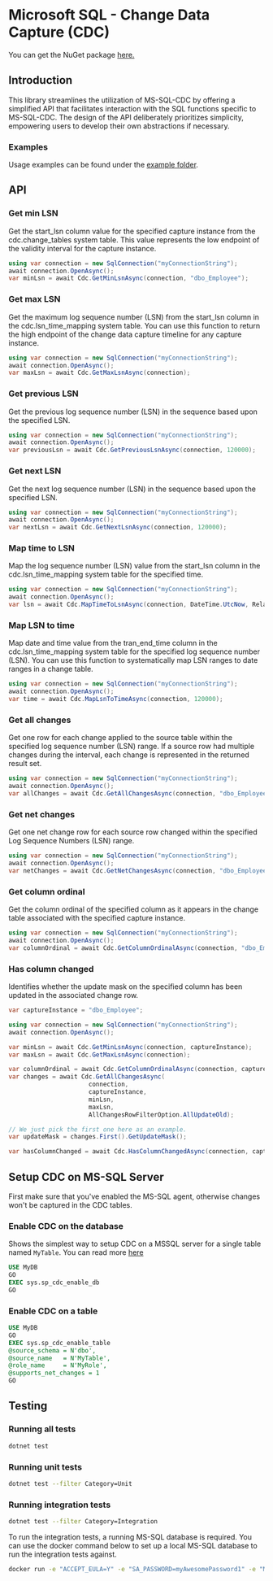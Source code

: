 # Microsoft SQL - Change Data Capture (CDC)

You can get the NuGet package [here.](https://www.nuget.org/packages/MsSqlCdc)

## Introduction

This library streamlines the utilization of MS-SQL-CDC by offering a simplified API that facilitates interaction with the SQL functions specific to MS-SQL-CDC. The design of the API deliberately prioritizes simplicity, empowering users to develop their own abstractions if necessary.

### Examples

Usage examples can be found under the [example folder](https://github.com/DAXGRID/mssql-cdc/tree/master/examples).

## API

### Get min LSN

Get the start_lsn column value for the specified capture instance from the cdc.change_tables system table. This value represents the low endpoint of the validity interval for the capture instance.

```c#
using var connection = new SqlConnection("myConnectionString");
await connection.OpenAsync();
var minLsn = await Cdc.GetMinLsnAsync(connection, "dbo_Employee");
```

### Get max LSN

Get the maximum log sequence number (LSN) from the start_lsn column in the cdc.lsn_time_mapping system table. You can use this function to return the high endpoint of the change data capture timeline for any capture instance.

```c#
using var connection = new SqlConnection("myConnectionString");
await connection.OpenAsync();
var maxLsn = await Cdc.GetMaxLsnAsync(connection);
```

### Get previous LSN

Get the previous log sequence number (LSN) in the sequence based upon the specified LSN.

```c#
using var connection = new SqlConnection("myConnectionString");
await connection.OpenAsync();
var previousLsn = await Cdc.GetPreviousLsnAsync(connection, 120000);
```

### Get next LSN

Get the next log sequence number (LSN) in the sequence based upon the specified LSN.

```c#
using var connection = new SqlConnection("myConnectionString");
await connection.OpenAsync();
var nextLsn = await Cdc.GetNextLsnAsync(connection, 120000);
```

### Map time to LSN

Map the log sequence number (LSN) value from the start_lsn column in the cdc.lsn_time_mapping system table for the specified time.

```c#
using var connection = new SqlConnection("myConnectionString");
await connection.OpenAsync();
var lsn = await Cdc.MapTimeToLsnAsync(connection, DateTime.UtcNow, RelationalOperator.LargestLessThan);
```

### Map LSN to time

Map date and time value from the tran_end_time column in the cdc.lsn_time_mapping system table for the specified log sequence number (LSN). You can use this function to systematically map LSN ranges to date ranges in a change table.

```c#
using var connection = new SqlConnection("myConnectionString");
await connection.OpenAsync();
var time = await Cdc.MapLsnToTimeAsync(connection, 120000);
```

### Get all changes

Get one row for each change applied to the source table within the specified log sequence number (LSN) range. If a source row had multiple changes during the interval, each change is represented in the returned result set.

```c#
using var connection = new SqlConnection("myConnectionString");
await connection.OpenAsync();
var allChanges = await Cdc.GetAllChangesAsync(connection, "dbo_Employee", 120000, 120020);
```

### Get net changes

Get one net change row for each source row changed within the specified Log Sequence Numbers (LSN) range.

```c#
using var connection = new SqlConnection("myConnectionString");
await connection.OpenAsync();
var netChanges = await Cdc.GetNetChangesAsync(connection, "dbo_Employee", 120000, 120020);
```

### Get column ordinal

Get the column ordinal of the specified column as it appears in the change table associated with the specified capture instance.

```c#
using var connection = new SqlConnection("myConnectionString");
await connection.OpenAsync();
var columnOrdinal = await Cdc.GetColumnOrdinalAsync(connection, "dbo_Employee", "Salary");
```

### Has column changed

Identifies whether the update mask on the specified column has been updated in the associated change row.

```c#
var captureInstance = "dbo_Employee";

using var connection = new SqlConnection("myConnectionString");
await connection.OpenAsync();

var minLsn = await Cdc.GetMinLsnAsync(connection, captureInstance);
var maxLsn = await Cdc.GetMaxLsnAsync(connection);

var columnOrdinal = await Cdc.GetColumnOrdinalAsync(connection, captureInstance, columnName);
var changes = await Cdc.GetAllChangesAsync(
                      connection,
                      captureInstance,
                      minLsn,
                      maxLsn,
                      AllChangesRowFilterOption.AllUpdateOld);

// We just pick the first one here as an example.
var updateMask = changes.First().GetUpdateMask();

var hasColumnChanged = await Cdc.HasColumnChangedAsync(connection, captureInstance, columnName, updateMask);
```

## Setup CDC on MS-SQL Server

First make sure that you've enabled the MS-SQL agent, otherwise changes won't be captured in the CDC tables.

### Enable CDC on the database

Shows the simplest way to setup CDC on a MSSQL server for a single table named `MyTable`. You can read more [here](https://docs.microsoft.com/en-us/sql/relational-databases/track-changes/enable-and-disable-change-data-capture-sql-server?view=sql-server-ver15)

```sql
USE MyDB
GO
EXEC sys.sp_cdc_enable_db
GO
```


### Enable CDC on a table

```sql
USE MyDB
GO
EXEC sys.sp_cdc_enable_table
@source_schema = N'dbo',
@source_name   = N'MyTable',
@role_name     = N'MyRole',
@supports_net_changes = 1
GO
```

## Testing

### Running all tests

```sh
dotnet test
```

### Running unit tests

```sh
dotnet test --filter Category=Unit
```

### Running integration tests

```sh
dotnet test --filter Category=Integration
```

To run the integration tests, a running MS-SQL database is required. You can use the docker command below to set up a local MS-SQL database to run the integration tests against.

```sh
docker run -e "ACCEPT_EULA=Y" -e "SA_PASSWORD=myAwesomePassword1" -e "MSSQL_AGENT_ENABLED=True"  -p 1433:1433 -d mcr.microsoft.com/mssql/server:2022-CU13-ubuntu-22.04
```

